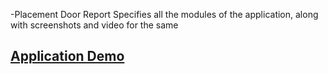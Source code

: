 -Placement Door Report Specifies all the modules of the application, along with screenshots and video for the same

## [Application Demo](https://drive.google.com/drive/u/0/folders/1ALg2T-r9cnt1TyEPc2w3eMWeG_QJ9ARZ)
